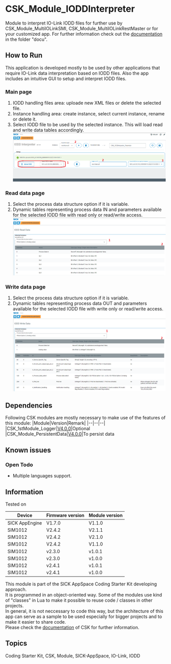 # CSK_Module_IODDInterpreter

Module to interpret IO-Link IODD files for further use by CSK_Module_MultiIOLinkSMI, CSK_Module_MultiIOLinkRestMaster or for your customized app.
For further information check out the [documentation](https://raw.githack.com/SICKAppSpaceCodingStarterKit/CSK_Module_IODDInterpreter/main/docu/CSK_Module_IODDInterpreter.html) in the folder "docu".

## How to Run
This application is developed mostly to be used by other applications that require IO-Link data interpretation based on IODD files.
Also the app includes an intuitive GUI to setup and interpret IODD files.  

### Main page
1. IODD handling files area: uploade new XML files or delete the selected file.
2. Instance handling area: create instance, select current instance, rename or delete it.
3. Select IODD file to be used by the selected instance. This will load read and write data tables accordingly.
![plot](./docu/media/mainPage.png)

### Read data page
1. Select the process data structure option if it is variable.
2. Dynamic tables representing process data IN and parameters available for the selected IODD file with read only or read/write access.
![plot](./docu/media/readData.png)

### Write data page
1. Select the process data structure option if it is variable.
2. Dynamic tables representing process data OUT and parameters available for the selected IODD file with write only or read/write access.
![plot](./docu/media/writeData.png)

## Dependencies

Following CSK modules are mostly necessary to make use of the features of this module:
|Module|Version|Remark|
|--|--|--|
|CSK_1stModule_Logger|[V4.0.0](https://github.com/SICKAppSpaceCodingStarterKit/CSK_1stModule_Logger/releases/tag/v4.0.0)|Optional
|CSK_Module_PersistentData|[V4.0.0](https://github.com/SICKAppSpaceCodingStarterKit/CSK_Module_PersistentData)|To persist data

## Known issues

### Open Todo
- Multiple languages support.

## Information

Tested on  

|Device|Firmware version|Module version|
|--|--|--|
|SICK AppEngine|V1.7.0|V1.1.0|
|SIM1012|V2.4.2|V2.1.1|
|SIM1012|V2.4.2|V2.1.0|
|SIM1012|V2.4.2|V1.1.0|
|SIM1012|v2.3.0|v1.0.1|
|SIM1012|v2.3.0|v1.0.0|
|SIM1012|v2.4.1|v1.0.1|
|SIM1012|v2.4.1|v1.0.0|

This module is part of the SICK AppSpace Coding Starter Kit developing approach.  
It is programmed in an object-oriented way. Some of the modules use kind of "classes" in Lua to make it possible to reuse code / classes in other projects.  
In general, it is not neccessary to code this way, but the architecture of this app can serve as a sample to be used especially for bigger projects and to make it easier to share code.  
Please check the [documentation](https://github.com/SICKAppSpaceCodingStarterKit/.github/blob/main/docu/SICKAppSpaceCodingStarterKit_Documentation.md) of CSK for further information.  

## Topics

Coding Starter Kit, CSK, Module, SICK-AppSpace, IO-Link, IODD
